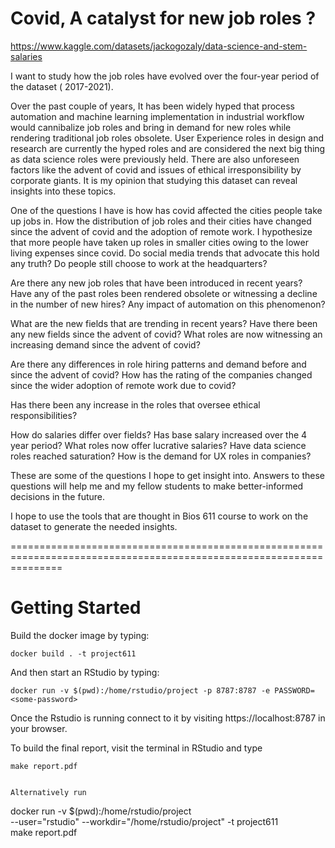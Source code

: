 Covid, A catalyst for new job roles ?
========================================================

https://www.kaggle.com/datasets/jackogozaly/data-science-and-stem-salaries

I want to study how the job roles have evolved over the four-year period of the dataset ( 2017-2021).

Over the past couple of years, It has been widely hyped that process automation and machine learning implementation in industrial workflow would cannibalize job roles and bring in demand for new roles while rendering traditional job roles obsolete. User Experience roles in design and research are currently the hyped roles and are considered the next big thing as data science roles were previously held. There are also unforeseen factors like the advent of covid and issues of ethical irresponsibility by corporate giants. It is my opinion that studying this dataset can reveal insights into these topics.

One of the questions I have is how has covid affected the cities people take up jobs in.  How the distribution of job roles and their cities have changed since the advent of covid and the adoption of remote work. I hypothesize that more people have taken up roles in smaller cities owing to the lower living expenses since covid. Do social media trends that advocate this hold any truth? Do people still choose to work at the headquarters?

Are there any new job roles that have been introduced in recent years? Have any of the past roles been rendered obsolete or witnessing a decline in the number of new hires? Any impact of automation on this phenomenon?

What are the new fields that are trending in recent years? Have there been any new fields since the advent of covid? What roles are now witnessing an increasing demand since the advent of covid?

Are there any differences in role hiring patterns and demand before and since the advent of covid? How has the rating of the companies changed since the wider adoption of remote work due to covid?

Has there been any increase in the roles that oversee ethical responsibilities?

How do salaries differ over fields? Has base salary increased over the 4 year period?  What roles now offer lucrative salaries?  Have data science roles reached saturation? How is the demand for UX roles in companies? 

These are some of the questions I hope to get insight into. Answers to these questions will help me and my fellow students to make better-informed decisions in the future.

I hope to use the tools that are thought in Bios 611 course to work on the dataset to generate the needed insights.


=====================================================================================================================


Getting Started
===============

Build the docker image by typing:
```
docker build . -t project611
```

And then start an RStudio by typing:

```
docker run -v $(pwd):/home/rstudio/project -p 8787:8787 -e PASSWORD=<some-password>
```

Once the Rstudio is running connect to it by visiting
https://localhost:8787 in your browser. 

To build the final report, visit the terminal in RStudio and type

```
make report.pdf


Alternatively run 
```
docker run -v $(pwd):/home/rstudio/project\
       --user="rstudio" --workdir="/home/rstudio/project" -t project611\
       make report.pdf
       
```